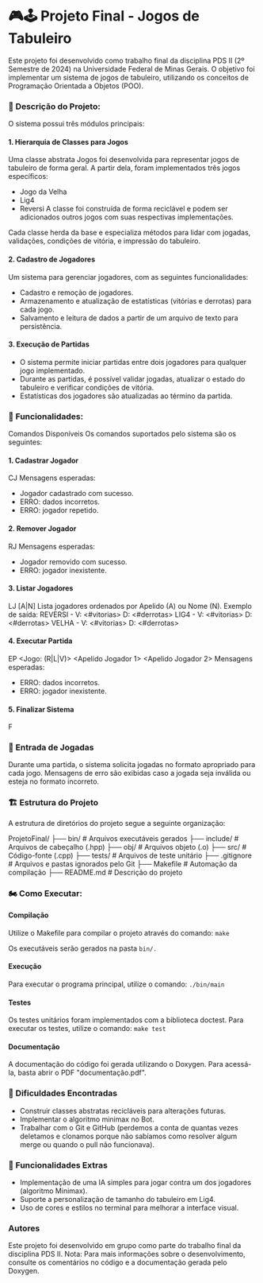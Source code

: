 
# 🎮🕹 Projeto Final - Jogos de Tabuleiro 

Este projeto foi desenvolvido como trabalho final da disciplina PDS II (2º Semestre de 2024) na Universidade Federal de Minas Gerais. O objetivo foi implementar um sistema de jogos de tabuleiro, utilizando os conceitos de Programação Orientada a Objetos (POO).

### 📝 Descrição do Projeto:
O sistema possui três módulos principais:

#### 1. Hierarquia de Classes para Jogos
   Uma classe abstrata Jogos foi desenvolvida para representar jogos de tabuleiro de forma geral. A partir dela, foram implementados três jogos específicos:
   - Jogo da Velha
   - Lig4 
   - Reversi 
A classe foi construída de forma reciclável e podem ser adicionados outros jogos com suas respectivas implementações.

   Cada classe herda da base e especializa métodos para lidar com jogadas, validações, condições de vitória, e impressão do tabuleiro.

#### 2. Cadastro de Jogadores
   Um sistema para gerenciar jogadores, com as seguintes funcionalidades:
   - Cadastro e remoção de jogadores.
   - Armazenamento e atualização de estatísticas (vitórias e derrotas) para cada jogo.
   - Salvamento e leitura de dados a partir de um arquivo de texto para persistência.

#### 3. Execução de Partidas
   - O sistema permite iniciar partidas entre dois jogadores para qualquer jogo implementado.
   - Durante as partidas, é possível validar jogadas, atualizar o estado do tabuleiro e verificar condições de vitória.
   - Estatísticas dos jogadores são atualizadas ao término da partida.

### 🚀 Funcionalidades:
Comandos Disponíveis
Os comandos suportados pelo sistema são os seguintes:

#### 1. Cadastrar Jogador
   CJ <Apelido> <Nome>
   Mensagens esperadas:
   - Jogador cadastrado com sucesso.
   - ERRO: dados incorretos.
   - ERRO: jogador repetido.

#### 2. Remover Jogador
   RJ <Apelido>
   Mensagens esperadas:
   - Jogador removido com sucesso.
   - ERRO: jogador inexistente.

#### 3. Listar Jogadores
   LJ [A|N]
   Lista jogadores ordenados por Apelido (A) ou Nome (N).
   Exemplo de saída:
   <Apelido> <Nome>
   REVERSI - V: <#vitorias> D: <#derrotas>
   LIG4 - V: <#vitorias> D: <#derrotas>
   VELHA - V: <#vitorias> D: <#derrotas>

#### 4. Executar Partida
   EP <Jogo: (R|L|V)> <Apelido Jogador 1> <Apelido Jogador 2>
   Mensagens esperadas:
   - ERRO: dados incorretos.
   - ERRO: jogador inexistente.

#### 5. Finalizar Sistema
   F

### 🚩 Entrada de Jogadas
Durante uma partida, o sistema solicita jogadas no formato apropriado para cada jogo. Mensagens de erro são exibidas caso a jogada seja inválida ou esteja no formato incorreto.

### 🏗 Estrutura do Projeto
A estrutura de diretórios do projeto segue a seguinte organização:

ProjetoFinal/
├── bin/           # Arquivos executáveis gerados
├── include/       # Arquivos de cabeçalho (.hpp)
├── obj/           # Arquivos objeto (.o)
├── src/           # Código-fonte (.cpp)
├── tests/         # Arquivos de teste unitário
├── .gitignore     # Arquivos e pastas ignorados pelo Git
├── Makefile       # Automação da compilação
├── README.md      # Descrição do projeto

### 🏍 Como Executar: 
#### Compilação
Utilize o Makefile para compilar o projeto através do  comando:
`make`

Os executáveis serão gerados na pasta `bin/.`

#### Execução
Para executar o programa principal, utilize o comando:
`./bin/main`

#### Testes
Os testes unitários foram implementados com a biblioteca doctest. Para executar os testes, utilize o comando:
`make test`

#### Documentação
A documentação do código foi gerada utilizando o Doxygen. Para acessá-la, basta abrir o PDF "documentação.pdf".

### 🚨 Dificuldades Encontradas
- Construir classes abstratas recicláveis para alterações futuras.
- Implementar o algoritmo minimax no Bot.
- Trabalhar com o Git e GitHub (perdemos a conta de quantas vezes deletamos e clonamos porque não sabíamos como resolver algum merge ou quando o pull não funcionava). 

### 🌟 Funcionalidades Extras
- Implementação de uma IA simples para jogar contra um dos jogadores (algoritmo Minimax).
- Suporte a personalização de tamanho do tabuleiro em Lig4.
- Uso de cores e estilos no terminal para melhorar a interface visual.

### Autores
Este projeto foi desenvolvido em grupo como parte do trabalho final da disciplina PDS II.
Nota: Para mais informações sobre o desenvolvimento, consulte os comentários no código e a documentação gerada pelo Doxygen.
